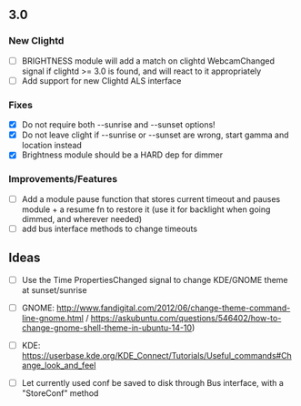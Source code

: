 ## 3.0

### New Clightd
- [ ] BRIGHTNESS module will add a match on clightd WebcamChanged signal if clightd >= 3.0 is found, and will react to it appropriately
- [ ] Add support for new Clightd ALS interface

### Fixes
- [x] Do not require both --sunrise and --sunset options!
- [x] Do not leave clight if --sunrise or --sunset are wrong, start gamma and location instead
- [x] Brightness module should be a HARD dep for dimmer

### Improvements/Features
- [ ] Add a module pause function that stores current timeout and pauses module + a resume fn to restore it (use it for backlight when going dimmed, and wherever needed)
- [ ] add bus interface methods to change timeouts

## Ideas
- [ ] Use the Time PropertiesChanged signal to change KDE/GNOME theme at sunset/sunrise 
- [ ] GNOME: http://www.fandigital.com/2012/06/change-theme-command-line-gnome.html / https://askubuntu.com/questions/546402/how-to-change-gnome-shell-theme-in-ubuntu-14-10)
- [ ] KDE: https://userbase.kde.org/KDE_Connect/Tutorials/Useful_commands#Change_look_and_feel

- [ ] Let currently used conf be saved to disk through Bus interface, with a "StoreConf" method
